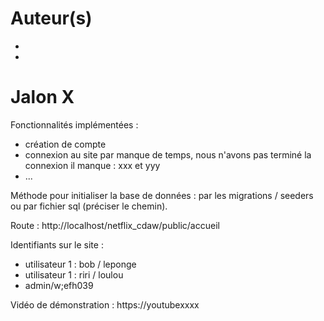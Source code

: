 # Auteur(s)
- <NOM prenom>
- <NOM prenom>

# Jalon X

<description>

Fonctionnalités implémentées :
- création de compte
- connexion au site
   par manque de temps, nous n'avons pas terminé la connexion
   il manque : xxx et yyy
- ...

Méthode pour initialiser la base de données :
par les migrations / seeders ou par fichier sql (préciser le chemin).

Route :
http://localhost/netflix_cdaw/public/accueil

Identifiants sur le site :
   - utilisateur 1 : bob / leponge
   - utilisateur 1 : riri / loulou
   - admin/w;efh039


Vidéo de démonstration : https://youtubexxxx
